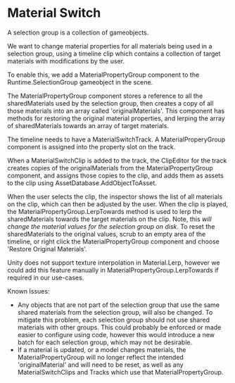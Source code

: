 # Material Switch

A selection group is a collection of gameobjects.

We want to change material properties for all materials being used in a selection group, using a timeline clip which contains a collection of target materials with modifications by the user.

To enable this, we add a MaterialPropertyGroup component to the Runtime.SelectionGroup gameobject in the scene. 

The MaterialPropertyGroup component stores a reference to all the sharedMaterials used by the selection group, then creates a copy of all those materials into an array called 'originalMaterials'. This component has methods for restoring the original material properties, and lerping the array of sharedMaterials towards an array of target materials. 

The timeline needs to have a MaterialSwitchTrack. A MaterialProperyGroup component is assigned into the property slot on the track.

When a MaterialSwitchClip is added to the track, the ClipEditor for the track creates copies of the originalMaterials from the MaterialPropertyGroup component, and assigns those copies to the clip, and adds them as assets to the clip using AssetDatabase.AddObjectToAsset.

When the user selects the clip, the inspector shows the list of all materials on the clip, which can then be adjusted by the user. When the clip is played, the MaterialPropertyGroup.LerpTowards method is used to lerp the sharedMaterials towards the target materials on the clip. Note, this _will change the material values for the selection group on disk_. To reset the sharedMaterials to the original values, scrub to an empty area of the timeline, or right click the MaterialPropertyGroup component and choose 'Restore Original Materials'.

Unity does not support texture interpolation in Material.Lerp, however we could add this feature manually in MaterialPropertyGroup.LerpTowards if required in our use-cases.

Known Issues:
- Any objects that are not part of the selection group that use the same shared materials from the selection group, will also be changed. To mitigate this problem, each selection group should not use shared materials with other groups. This could probably be enforced or made easier to configure using code, however this would introduce a new batch for each selection group, which may not be desirable.
- If a material is updated, or a model changes materials, the MaterialPropertyGroup will no longer reflect the intended 'originalMaterial' and will need to be reset, as well as any MaterialSwitchClips and Tracks which use that MaterialPropertyGroup. 


